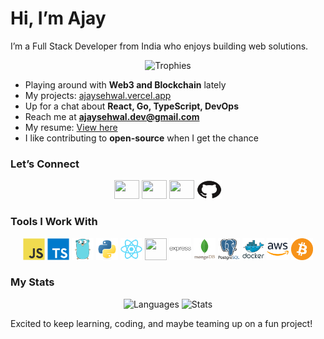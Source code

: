 # Hi, I’m Ajay  
I’m a Full Stack Developer from India who enjoys building web solutions.

<p align="center">
  <img src="https://github-profile-trophy.vercel.app/?username=ajaysehwal&theme=onedark&no-frame=true&margin-w=10" alt="Trophies" />
</p>

- Playing around with **Web3 and Blockchain** lately  
- My projects: [ajaysehwal.vercel.app](https://ajaysehwal.vercel.app/)  
- Up for a chat about **React, Go, TypeScript, DevOps**  
- Reach me at **ajaysehwal.dev@gmail.com**  
- My resume: [View here](https://drive.google.com/file/d/1FswXBAn7PiPnQQxtV1gp08qWnA0PPa_K/view?usp=sharing)  
- I like contributing to **open-source** when I get the chance  

### Let’s Connect  
<p align="center">
  <a href="https://twitter.com/ajay_sehwal"><img src="https://raw.githubusercontent.com/rahuldkjain/github-profile-readme-generator/master/src/images/icons/Social/twitter.svg" height="30" width="40" /></a>
  <a href="https://linkedin.com/in/ajay-sehwal"><img src="https://raw.githubusercontent.com/rahuldkjain/github-profile-readme-generator/master/src/images/icons/Social/linked-in-alt.svg" height="30" width="40" /></a>
  <a href="https://leetcode.com/u/ajaysehwal786/"><img src="https://raw.githubusercontent.com/rahuldkjain/github-profile-readme-generator/master/src/images/icons/Social/leet-code.svg" height="30" width="40" /></a>
  <a href="https://github.com/ajaysehwal"><img src="https://raw.githubusercontent.com/devicons/devicon/master/icons/github/github-original.svg" height="30" width="40" /></a>
</p>

### Tools I Work With  
<p align="center">
  <img src="https://raw.githubusercontent.com/devicons/devicon/master/icons/javascript/javascript-original.svg" width="35" height="35" />  
  <img src="https://raw.githubusercontent.com/devicons/devicon/master/icons/typescript/typescript-original.svg" width="35" height="35" />  
  <img src="https://raw.githubusercontent.com/devicons/devicon/master/icons/go/go-original.svg" width="35" height="35" />  
  <img src="https://raw.githubusercontent.com/devicons/devicon/master/icons/python/python-original.svg" width="35" height="35" />  
  <img src="https://raw.githubusercontent.com/devicons/devicon/master/icons/react/react-original.svg" width="35" height="35" />  
  <img src="https://cdn.worldvectorlogo.com/logos/nextjs-2.svg" width="35" height="35" />  
  <img src="https://raw.githubusercontent.com/devicons/devicon/master/icons/express/express-original-wordmark.svg" width="35" height="35" />  
  <img src="https://raw.githubusercontent.com/devicons/devicon/master/icons/mongodb/mongodb-original-wordmark.svg" width="35" height="35" />  
  <img src="https://raw.githubusercontent.com/devicons/devicon/master/icons/postgresql/postgresql-original-wordmark.svg" width="35" height="35" />  
  <img src="https://raw.githubusercontent.com/devicons/devicon/master/icons/docker/docker-original-wordmark.svg" width="35" height="35" />  
  <img src="https://raw.githubusercontent.com/devicons/devicon/master/icons/amazonwebservices/amazonwebservices-original-wordmark.svg" width="35" height="35" />  
  <img src="https://raw.githubusercontent.com/devicons/devicon/master/icons/bitcoin/bitcoin-original.svg" width="35" height="35" />  
</p>

### My Stats  
<p align="center">
  <img src="https://github-readme-stats.vercel.app/api/top-langs?username=ajaysehwal&show_icons=true&locale=en&layout=compact&theme=light" alt="Languages" />  
  <img src="https://github-readme-stats.vercel.app/api?username=ajaysehwal&show_icons=true&locale=en&theme=light" alt="Stats" />  
</p>

Excited to keep learning, coding, and maybe teaming up on a fun project!
